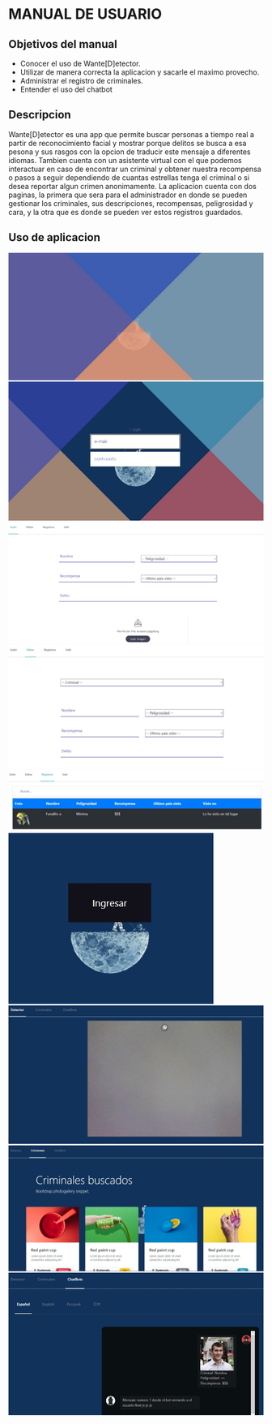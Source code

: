 # MANUAL DE USUARIO
## Objetivos del manual
- Conocer el uso de Wante[D]etector.
- Utilizar de manera correcta la aplicacion y sacarle el maximo provecho.
- Administrar el registro de criminales.
- Entender el uso del chatbot
## Descripcion 
Wante[D]etector es una app que permite buscar personas a tiempo real a partir de reconocimiento facial y mostrar porque delitos se busca a esa pesona y sus rasgos con la opcion de traducir este mensaje a diferentes idiomas. Tambien cuenta con un asistente virtual con el que podemos interactuar en caso de encontrar un criminal y obtener nuestra recompensa o pasos a seguir dependiendo de cuantas estrellas tenga el criminal o si desea reportar algun crimen anonimamente. La aplicacion cuenta con dos paginas, la primera que sera para el administrador en donde se pueden gestionar los criminales, sus descripciones, recompensas, peligrosidad y cara, y la otra que es donde se pueden ver estos registros guardados.
## Uso de aplicacion
![](img/img1.jpeg)
![](img/img2.jpeg)
![](img/img3.jpeg)
![](img/img4.jpeg)
![](img/img5.jpeg)
![](img/img6.jpeg)
![](img/img7.jpeg)
![](img/img8.jpeg)
![](img/img9.jpeg)

